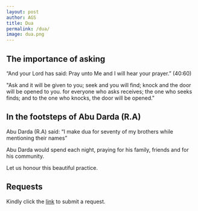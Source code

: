 ```yaml
---
layout: post
author: AGS
title: Dua
permalink: /dua/
image: dua.png
---
```


## The importance of asking

“And your Lord has said: Pray unto Me and I will hear your prayer.” (40:60)

"Ask and it will be given to you;
seek and you will find;
knock and the door will be opened to you.
for everyone who asks receives;
the one who seeks finds;
and to the one who knocks, the door will be opened."

## In the footsteps of Abu Darda (R.A) 

Abu Darda (R.A) said: “I make dua for seventy of my brothers while mentioning their names”

Abu Darda would spend each night, praying for his family, friends and for his community.

Let us honour this beautiful practice. 

## Requests

Kindly click the [link](https://www.mydualist.com/amar-general-44269) to submit a request. 
